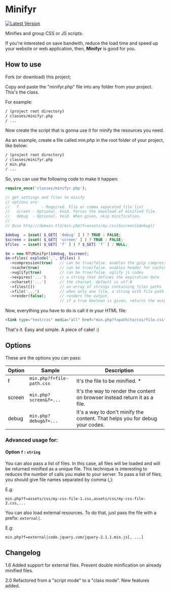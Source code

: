 # Minifyr

[![Latest Version](https://img.shields.io/github/release/rogeriotaques/minifyr.svg)](https://github.com/rogeriotaques/minifyr/releases)

Minifies and group CSS or JS scripts.

If you're interested on save bandwith, reduce the load time and speed up your website or web application, 
then, **Minifyr** is good for you.

## How to use

Fork (or download) this project; 

Copy and paste the "minifyr.php" file into any folder from your project. This's the class.

For example:

```bash
/ (project root directory)
/ classes/minifyr.php
/ ...
```

Now create the script that is gonna use it for minify the resources you need. 

As an example, create a file called _min.php_ in the root folder of your project, like below:

```bash
/ (project root directory)
/ classes/minifyr.php
/ min.php
/ ...
```

So, you can use the following code to make it happen:

```php
require_once('classes/minifyr.php');

// get settings and files to minify
// options are:
//   f			- Required. File or comma separated file list
//	 screen	- Optional. Void. Forces the download of minified file.
// 	 debug	- Optional. Void. When given, skip minification.
// 
// @use http://domain.tld/min.php?f=assets/my.css[&screen[&debug]]

$debug  = isset( $_GET[ 'debug' ] ) ? TRUE : FALSE;
$screen = isset( $_GET[ 'screen' ] ) ? TRUE : FALSE;
$files  = isset( $_GET[ 'f' ] ) ? $_GET[ 'f' ] : NULL;

$m = new RT\Minifyr($debug, $screen);
$m->files( explode(',', $files) )
  ->compression(true)   // can be true/false. enables the gzip compression 
  ->cache(true)         // can be true/false. enables header for caching 
  ->uglify(true)        // can be true/false. uglify js codes
  ->expires('...')      // a string that defines the expiration date
  ->charset('...')      // the charset. default is utf-8
  ->files([])           // an array of strings containing files paths
  ->file('...')         // when only one file, a string with file path 
  ->render(false);      // renders the output. 
                        // if a true boolean is given, returns the output as string.

```

Now, everything you have to do is call it in your HTML file:

```html
<link type="text/css" media="all" href="min.php?f=path/to/css/file.css" />
```

That's it. Easy and simple. A piece of cake! :)

## Options

These are the options you can pass:

| Option    | Sample | Description |
| --------- | ------ | ----------  |
| f      | `min.php?f=file-path.css` | It's the file to be minified. * |
| screen | `min.php?screen&f=...`    | It's the way to render the content on browser instead return it as a file. |
| debug  | `min.php?debug&f=...`     | It's a way to don't minify the content. That helps you for debug your codes. |

### Advanced usage for:

#### Option `f` : `string`

You can also pass a list of files. In this case, all files will be loaded and will be returned minified as a unique file. This technique is interesting to reduces the number of calls you make to your server.
To pass a list of files, you should give file names separated by comma (,):

E.g:
```
min.php?f=assets/css/my-css-file-1.css,assets/css/my-css-file-2.css,...
```

You can also load external resources.
To do that, just pass the file with a prefix: `external|`.

E.g:
```
min.php?f=external|code.jquery.com/jquery-2.1.1.min.js[, ...]
```

## Changelog

1.6 Added support for external files. Prevent double minification on already minified files.

2.0 Refactored from a "script mode" to a "class mode". New features added.


